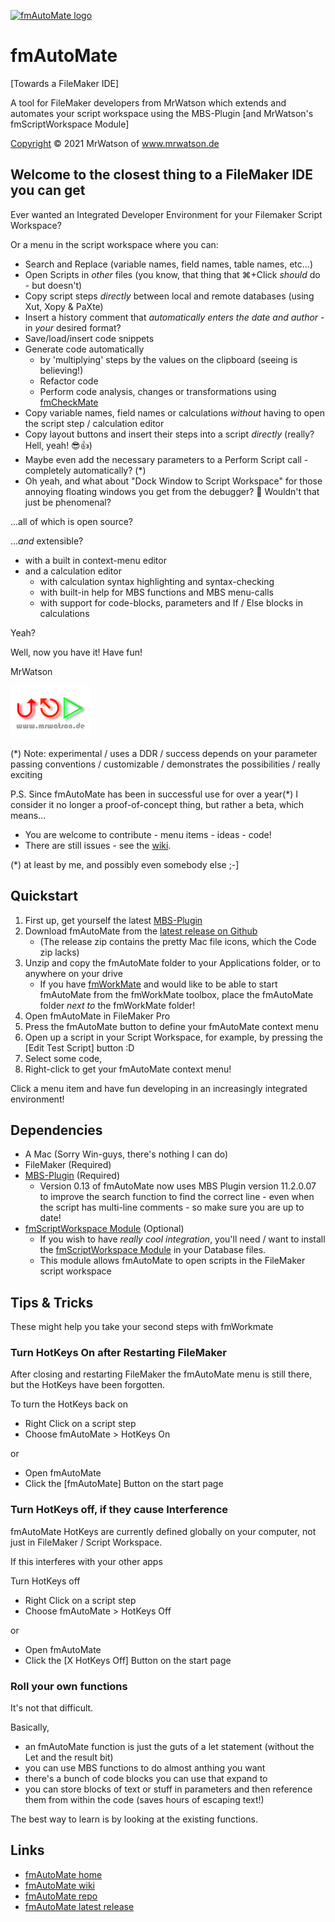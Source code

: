 [![fmAutoMate logo][fmAutoMate logo]][fmAutoMate home]

# fmAutoMate
[Towards a FileMaker IDE]

A tool for FileMaker developers from MrWatson which extends and automates your script workspace using the MBS-Plugin [and MrWatson's fmScriptWorkspace Module]
 
[Copyright](LICENSE) © 2021 MrWatson of www.mrwatson.de 

## Welcome to the closest thing to a FileMaker IDE you can get

Ever wanted an Integrated Developer Environment for your Filemaker Script Workspace? 

Or a menu in the script workspace where you can:

- Search and Replace (variable names, field names, table names, etc...)
- Open Scripts in *other* files (you know, that thing that ⌘+Click *should* do - but doesn't)
- Copy script steps *directly* between local and remote databases (using Xut, Xopy & PaXte)
- Insert a history comment that *automatically enters the date and author* - in *your* desired format?
- Save/load/insert code snippets
- Generate code automatically
  - by 'multiplying' steps by the values on the clipboard (seeing is believing!)
  - Refactor code
  - Perform code analysis, changes or transformations using [fmCheckMate][fmCheckMate home]
- Copy variable names, field names or calculations *without* having to open the script step / calculation editor
- Copy layout buttons and insert their steps into a script *directly* (really? Hell, yeah! 😎👍)
- Maybe even add the necessary parameters to a Perform Script call - completely automatically? (*)
- Oh yeah, and what about "Dock Window to Script Workspace" for those annoying floating windows you get from the debugger? 🤩 Wouldn't that just be phenomenal?


...all of which is open source?

...*and* extensible?

- with a built in context-menu editor
- and a calculation editor
  - with calculation syntax highlighting and syntax-checking
  - with built-in help for MBS functions and MBS menu-calls
  - with support for code-blocks, parameters and If / Else blocks in calculations

Yeah?

Well, now you have it! Have fun!

MrWatson

![mrwatson.de logo][mrwatson.de logo]

(*) Note: experimental / uses a DDR / success depends on your parameter passing conventions / customizable / demonstrates the possibilities / really exciting

P.S. Since fmAutoMate has been in successful use for over a year(*) I consider it no longer a proof-of-concept thing, but rather a beta, which means...

- You are welcome to contribute - menu items - ideas - code!
- There are still issues - see the [wiki][fmAutoMate wiki].

(*) at least by me, and possibly even somebody else ;-]

## Quickstart

1. First up, get yourself the latest [MBS-Plugin][MBS-Plugin]
2. Download fmAutoMate from the [latest release on Github][fmAutoMate releases]
   - (The release zip contains the pretty Mac file icons, which the Code zip lacks)
4. Unzip and copy the fmAutoMate folder to your Applications folder, or to anywhere on your drive
   - If you have [fmWorkMate][fmWorkMate home] and would like to be able to start fmAutoMate from the fmWorkMate toolbox, place the fmAutoMate folder *next to* the fmWorkMate folder!
5. Open fmAutoMate in FileMaker Pro
6. Press the fmAutoMate button to define your fmAutoMate context menu
7. Open up a script in your Script Workspace, for example, by pressing the [Edit Test Script] button :D
8. Select some code,
9. Right-click to get your fmAutoMate context menu!

Click a menu item and have fun developing in an increasingly integrated environment!

## Dependencies

- A Mac (Sorry Win-guys, there's nothing I can do)
- FileMaker (Required)
- [MBS-Plugin][MBS-Plugin] (Required)
  - Version 0.13 of fmAutoMate now uses MBS Plugin version 11.2.0.07 to improve the search function to find the correct line - even when the script has multi-line comments - so make sure you are up to date!
- [fmScriptWorkspace Module][fmScriptWorkspace home] (Optional)
  - If you wish to have *really cool integration*, you'll need / want to install the [fmScriptWorkspace Module][fmScriptWorkspace home] in your Database files.
  - This module allows fmAutoMate to open scripts in the FileMaker script workspace

## Tips & Tricks

These might help you take your second steps with fmWorkmate

### Turn HotKeys On after Restarting FileMaker

After closing and restarting FileMaker the fmAutoMate menu is still there, but the HotKeys have been forgotten.

To turn the HotKeys back on

- Right Click on a script step
- Choose fmAutoMate > HotKeys On

or

  - Open fmAutoMate
  - Click the [fmAutoMate] Button on the start page

### Turn HotKeys off, if they cause Interference

fmAutoMate HotKeys are currently defined globally on your computer, not just in FileMaker / Script Workspace.

If this interferes with your other apps

Turn HotKeys off 

  - Right Click on a script step
  - Choose fmAutoMate > HotKeys Off

or

  - Open fmAutoMate
  - Click the [X HotKeys Off] Button on the start page

### Roll your own functions

It's not that difficult.

Basically,

- an fmAutoMate function is just the guts of a let statement (without the Let and the result bit)
- you can use MBS functions to do almost anthing you want
- there's a bunch of code blocks you can use that expand to 
- you can store blocks of text or stuff in parameters and then reference them from within the code (saves hours of escaping text!)

The best way to learn is by looking at the existing functions.


## Links

- [fmAutoMate home][fmAutoMate home]
- [fmAutoMate wiki][fmAutoMate wiki]
- [fmAutoMate repo][fmAutoMate repo]
- [fmAutoMate latest release][fmAutoMate releases]



[fmAutoMate home]:https://www.fmworkmate.com/fmautomate
[fmAutoMate wiki]:https://github.com/mrwatson-de/fmAutoMate/wiki
[fmAutoMate releases]:https://github.com/mrwatson-de/fmAutoMate/releases
[fmAutoMate repo]:https://github.com/mrwatson-de/fmAutoMate
[fmAutoMate logo]:fmAutoMate_Logo_256_sm.png
[fmCheckMate home]:https://www.fmworkmate.com/fmcheckmate
[fmScriptWorkspace home]:https://www.fmworkmate.com/fmscriptworkspace
[fmWorkMate home]:https://www.fmworkmate.com
[MBS-Plugin]:https://www.monkeybreadsoftware.com/filemaker/
[mrwatson.de logo]:www.mrwatson.de_neon_128.png
[mrwatson.de]:http://www.mrwatson.de
